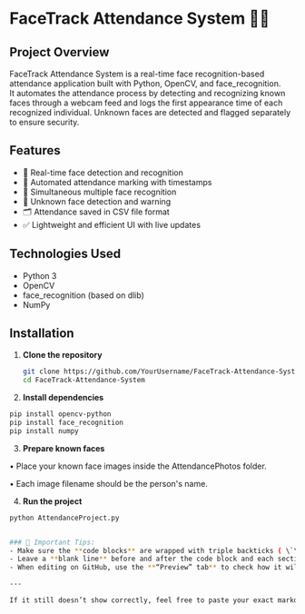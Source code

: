 # FaceTrack Attendance System 🎥🧠

## Project Overview
FaceTrack Attendance System is a real-time face recognition-based attendance application built with Python, OpenCV, and face_recognition.  
It automates the attendance process by detecting and recognizing known faces through a webcam feed and logs the first appearance time of each recognized individual. Unknown faces are detected and flagged separately to ensure security.

## Features
- 📸 Real-time face detection and recognition
- 🧾 Automated attendance marking with timestamps
- 👥 Simultaneous multiple face recognition
- 🚨 Unknown face detection and warning
- 🗂️ Attendance saved in CSV file format
- ✅ Lightweight and efficient UI with live updates

## Technologies Used
- Python 3
- OpenCV
- face_recognition (based on dlib)
- NumPy

## Installation

1. **Clone the repository**
   ```bash
   git clone https://github.com/YourUsername/FaceTrack-Attendance-System.git
   cd FaceTrack-Attendance-System

2. **Install dependencies**

```bash
pip install opencv-python
pip install face_recognition
pip install numpy
```

3. **Prepare known faces**
   
• Place your known face images inside the AttendancePhotos folder.

• Each image filename should be the person's name.

4. **Run the project**

```bash 
python AttendanceProject.py
```

```bash 

### 🧠 Important Tips:
- Make sure the **code blocks** are wrapped with triple backticks ( \`\`\` ) — not single ones.
- Leave a **blank line** before and after the code block and each section title for proper spacing.
- When editing on GitHub, use the **“Preview” tab** to check how it will render.

---

If it still doesn’t show correctly, feel free to paste your exact markdown snippet here — I’ll fix it line by line for you!
```
